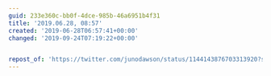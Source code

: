 ```yaml
---
guid: 233e360c-bb0f-4dce-985b-46a6951b4f31
title: '2019.06.28, 08:57'
created: '2019-06-28T06:57:41+00:00'
changed: '2019-09-24T07:19:22+00:00'


repost_of: 'https://twitter.com/junodawson/status/1144143876703313920?s=19'
---
```


